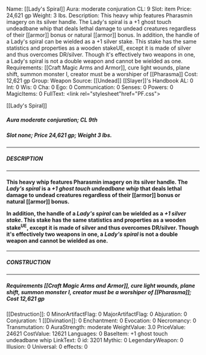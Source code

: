 Name: [[Lady's Spiral]]
Aura: moderate conjuration
CL: 9
Slot: item
Price: 24,621 gp
Weight: 3 lbs.
Description: This heavy whip features Pharasmin imagery on its silver handle. The Lady's spiral is a +1 ghost touch undeadbane whip that deals lethal damage to undead creatures regardless of their [[armor]] bonus or natural [[armor]] bonus. In addition, the handle of a Lady's spiral can be wielded as a +1 silver stake. This stake has the same statistics and properties as a wooden stakeUE, except it is made of silver and thus overcomes DR/silver. Though it's effectively two weapons in one, a Lady's spiral is not a double weapon and cannot be wielded as one.
Requirements: [[Craft Magic Arms and Armor]], cure light wounds, plane shift, summon monster I, creator must be a worshiper of [[Pharasma]]
Cost: 12,621 gp
Group: Weapon
Source: [[Undead]] [[Slayer]]'s Handbook
AL: 0
Int: 0
Wis: 0
Cha: 0
Ego: 0
Communication: 0
Senses: 0
Powers: 0
MagicItems: 0
FullText: <link rel="stylesheet"href="PF.css"><div class="heading"><p class="alignleft">[[Lady's Spiral]]</p><div style="clear: both;"></div></div><div><h5><b>Aura </b>moderate conjuration; <b>CL </b>9th</h5><h5><b>Slot </b>none; <b>Price </b>24,621 gp; <b>Weight </b>3 lbs.</h5></div><hr/><div><h5><b>DESCRIPTION</b></h5></div><hr/><div><h4><p>This heavy whip features Pharasmin imagery on its silver handle. The <i>Lady's spiral</i> is a <i>+1 ghost touch undeadbane whip</i> that deals lethal damage to undead creatures regardless of their [[armor]] bonus or natural [[armor]] bonus.</p><p>In addition, the handle of a <i>Lady's spiral</i> can be wielded as a <i>+1 silver stake</i>. This stake has the same statistics and properties as a wooden stake<sup>UE</sup>, except it is made of silver and thus overcomes DR/silver. Though it's effectively two weapons in one, a <i>Lady's spiral</i> is not a double weapon and cannot be wielded as one.</p></h4></div><hr/><div><h5><b>CONSTRUCTION</b></h5></div><hr/><div><h5><b>Requirements </b>[[Craft Magic Arms and Armor]], <i>cure light wounds</i>, <i>plane shift</i>, <i>summon monster I</i>, creator must be a worshiper of [[Pharasma]]; <b>Cost </b>12,621 gp</h5></div>
[[Destruction]]: 0
MinorArtifactFlag: 0
MajorArtifactFlag: 0
Abjuration: 0
Conjuration: 1
[[Divination]]: 0
Enchantment: 0
Evocation: 0
Necromancy: 0
Transmutation: 0
AuraStrength: moderate
WeightValue: 3.0
PriceValue: 24621
CostValue: 12621
Languages: 0
BaseItem: +1 ghost touch undeadbane whip
LinkText: 0
id: 3201
Mythic: 0
LegendaryWeapon: 0
Illusion: 0
Universal: 0
effects: 0
